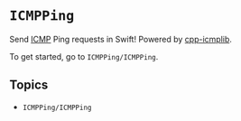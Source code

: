 # ``ICMPPing``

Send [ICMP](https://en.wikipedia.org/wiki/Internet_Control_Message_Protocol) Ping requests in Swift! Powered by [cpp-icmplib](https://github.com/markondej/cpp-icmplib).

To get started, go to ``ICMPPing/ICMPPing``.

## Topics

-   ``ICMPPing/ICMPPing``
